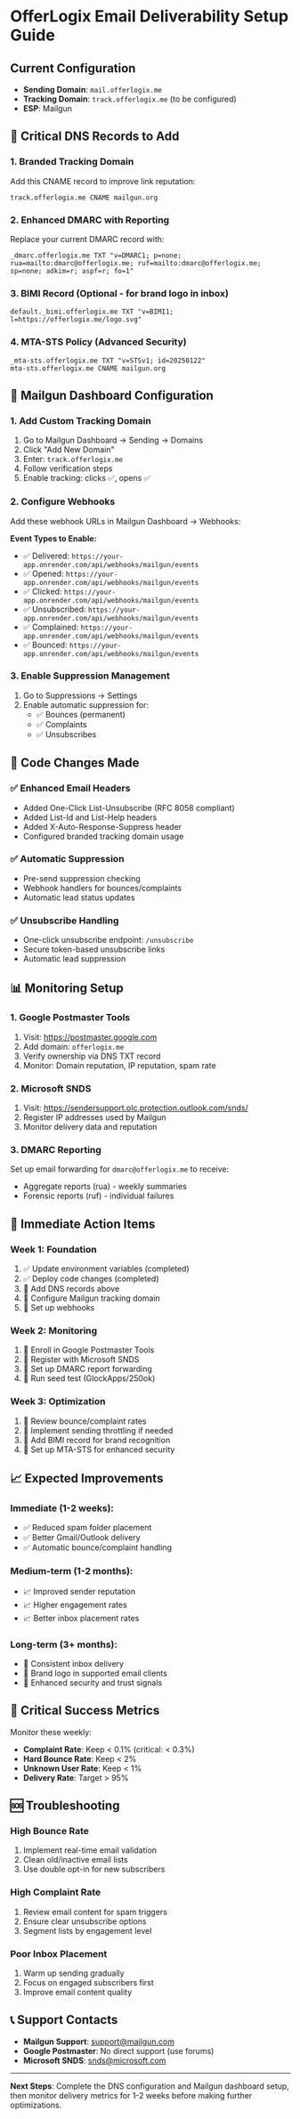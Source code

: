 # OfferLogix Email Deliverability Setup Guide

## Current Configuration
- **Sending Domain**: `mail.offerlogix.me`
- **Tracking Domain**: `track.offerlogix.me` (to be configured)
- **ESP**: Mailgun

## 🚨 Critical DNS Records to Add

### 1. Branded Tracking Domain
Add this CNAME record to improve link reputation:
```
track.offerlogix.me CNAME mailgun.org
```

### 2. Enhanced DMARC with Reporting
Replace your current DMARC record with:
```
_dmarc.offerlogix.me TXT "v=DMARC1; p=none; rua=mailto:dmarc@offerlogix.me; ruf=mailto:dmarc@offerlogix.me; sp=none; adkim=r; aspf=r; fo=1"
```

### 3. BIMI Record (Optional - for brand logo in inbox)
```
default._bimi.offerlogix.me TXT "v=BIMI1; l=https://offerlogix.me/logo.svg"
```

### 4. MTA-STS Policy (Advanced Security)
```
_mta-sts.offerlogix.me TXT "v=STSv1; id=20250122"
mta-sts.offerlogix.me CNAME mailgun.org
```

## 📧 Mailgun Dashboard Configuration

### 1. Add Custom Tracking Domain
1. Go to Mailgun Dashboard → Sending → Domains
2. Click "Add New Domain"
3. Enter: `track.offerlogix.me`
4. Follow verification steps
5. Enable tracking: clicks ✅, opens ✅

### 2. Configure Webhooks
Add these webhook URLs in Mailgun Dashboard → Webhooks:

**Event Types to Enable:**
- ✅ Delivered: `https://your-app.onrender.com/api/webhooks/mailgun/events`
- ✅ Opened: `https://your-app.onrender.com/api/webhooks/mailgun/events`
- ✅ Clicked: `https://your-app.onrender.com/api/webhooks/mailgun/events`
- ✅ Unsubscribed: `https://your-app.onrender.com/api/webhooks/mailgun/events`
- ✅ Complained: `https://your-app.onrender.com/api/webhooks/mailgun/events`
- ✅ Bounced: `https://your-app.onrender.com/api/webhooks/mailgun/events`

### 3. Enable Suppression Management
1. Go to Suppressions → Settings
2. Enable automatic suppression for:
   - ✅ Bounces (permanent)
   - ✅ Complaints
   - ✅ Unsubscribes

## 🔧 Code Changes Made

### ✅ Enhanced Email Headers
- Added One-Click List-Unsubscribe (RFC 8058 compliant)
- Added List-Id and List-Help headers
- Added X-Auto-Response-Suppress header
- Configured branded tracking domain usage

### ✅ Automatic Suppression
- Pre-send suppression checking
- Webhook handlers for bounces/complaints
- Automatic lead status updates

### ✅ Unsubscribe Handling
- One-click unsubscribe endpoint: `/unsubscribe`
- Secure token-based unsubscribe links
- Automatic lead suppression

## 📊 Monitoring Setup

### 1. Google Postmaster Tools
1. Visit: https://postmaster.google.com
2. Add domain: `offerlogix.me`
3. Verify ownership via DNS TXT record
4. Monitor: Domain reputation, IP reputation, spam rate

### 2. Microsoft SNDS
1. Visit: https://sendersupport.olc.protection.outlook.com/snds/
2. Register IP addresses used by Mailgun
3. Monitor delivery data and reputation

### 3. DMARC Reporting
Set up email forwarding for `dmarc@offerlogix.me` to receive:
- Aggregate reports (rua) - weekly summaries
- Forensic reports (ruf) - individual failures

## 🎯 Immediate Action Items

### Week 1: Foundation
1. ✅ Update environment variables (completed)
2. ✅ Deploy code changes (completed)
3. 🔄 Add DNS records above
4. 🔄 Configure Mailgun tracking domain
5. 🔄 Set up webhooks

### Week 2: Monitoring
1. 🔄 Enroll in Google Postmaster Tools
2. 🔄 Register with Microsoft SNDS
3. 🔄 Set up DMARC report forwarding
4. 🔄 Run seed test (GlockApps/250ok)

### Week 3: Optimization
1. 🔄 Review bounce/complaint rates
2. 🔄 Implement sending throttling if needed
3. 🔄 Add BIMI record for brand recognition
4. 🔄 Set up MTA-STS for enhanced security

## 📈 Expected Improvements

### Immediate (1-2 weeks):
- ✅ Reduced spam folder placement
- ✅ Better Gmail/Outlook delivery
- ✅ Automatic bounce/complaint handling

### Medium-term (1-2 months):
- 📈 Improved sender reputation
- 📈 Higher engagement rates
- 📈 Better inbox placement rates

### Long-term (3+ months):
- 🎯 Consistent inbox delivery
- 🎯 Brand logo in supported email clients
- 🎯 Enhanced security and trust signals

## 🚨 Critical Success Metrics

Monitor these weekly:
- **Complaint Rate**: Keep < 0.1% (critical: < 0.3%)
- **Hard Bounce Rate**: Keep < 2%
- **Unknown User Rate**: Keep < 1%
- **Delivery Rate**: Target > 95%

## 🆘 Troubleshooting

### High Bounce Rate
1. Implement real-time email validation
2. Clean old/inactive email lists
3. Use double opt-in for new subscribers

### High Complaint Rate
1. Review email content for spam triggers
2. Ensure clear unsubscribe options
3. Segment lists by engagement level

### Poor Inbox Placement
1. Warm up sending gradually
2. Focus on engaged subscribers first
3. Improve email content quality

## 📞 Support Contacts

- **Mailgun Support**: support@mailgun.com
- **Google Postmaster**: No direct support (use forums)
- **Microsoft SNDS**: snds@microsoft.com

---

**Next Steps**: Complete the DNS configuration and Mailgun dashboard setup, then monitor delivery metrics for 1-2 weeks before making further optimizations.
